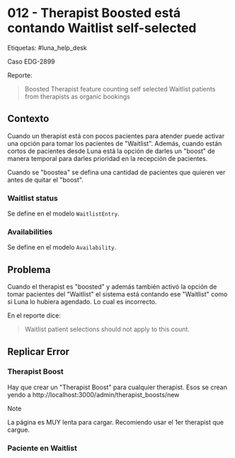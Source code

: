# 012 - Therapist Boosted está contando Waitlist self-selected

Etiquetas: #luna_help_desk 

Caso EDG-2899

Reporte:

> Boosted Therapist feature counting self selected Waitlist patients from therapists as organic bookings

## Contexto

Cuando un therapist está con pocos pacientes para atender puede activar una opción para tomar los pacientes de "Waitlist". Además, cuando están cortos de pacientes desde Luna está la opción de darles un "boost" de manera temporal para darles prioridad en la recepción de pacientes.

Cuando se "boostea" se defina una cantidad de pacientes que quieren ver antes de quitar el "boost".

### Waitlist status

Se define en el modelo `WaitlistEntry`.

### Availabilities

Se define en el modelo `Availability`.

## Problema

Cuando el therapist es "boosted" y además también activó la opción de tomar pacientes del "Waitlist" el sistema está contando ese "Waitlist" como si Luna lo hubiera agendado. Lo cual es incorrecto.

En el reporte dice:
> Waitlist patient selections should not apply to this count.

## Replicar Error

### Therapist Boost

Hay que crear un "Therapist Boost" para cualquier therapist. Esos se crean yendo a http://localhost:3000/admin/therapist_boosts/new

> [!Note]
> La página es MUY lenta para cargar. Recomiendo usar el 1er therapist que cargue.

### Paciente en Waitlist

